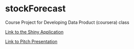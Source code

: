 stockForecast
=============

Course Project for Developing Data Product (coursera) class

[Link to the Shiny Application](http://mike-chu.shinyapps.io/stockForecast/)

[Link to Pitch Presentation](http://mike-chu.github.io/stockForecast/)


